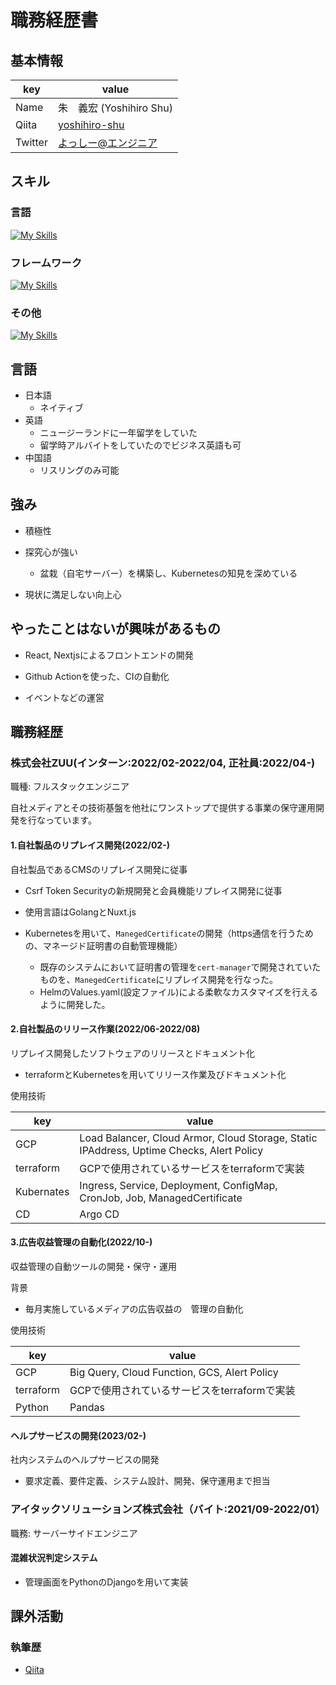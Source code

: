 # 職務経歴書

## 基本情報

|key|value|
|---|-----|
|Name|朱　義宏 (Yoshihiro Shu)|
|Qiita|[yoshihiro-shu](https://qiita.com/yoshihiro-shu)|
|Twitter|[よっしー@エンジニア](https://twitter.com/iamyoshitter)|

## スキル
### 言語

[![My Skills](https://skillicons.dev/icons?i=go,py,js,ts)](https://skillicons.dev)

### フレームワーク

[![My Skills](https://skillicons.dev/icons?i=vue,nuxtjs,django)](https://skillicons.dev)

### その他

[![My Skills](https://skillicons.dev/icons?i=postgres,linux,docker,kubernetes,gcp)](https://skillicons.dev)

## 言語

- 日本語
  - ネイティブ
- 英語
  - ニュージーランドに一年留学をしていた
  - 留学時アルバイトをしていたのでビジネス英語も可
- 中国語
  - リスリングのみ可能

## 強み

- 積極性

- 探究心が強い
  - 盆栽（自宅サーバー）を構築し、Kubernetesの知見を深めている

- 現状に満足しない向上心

## やったことはないが興味があるもの

- React, Nextjsによるフロントエンドの開発

- Github Actionを使った、CIの自動化

- イベントなどの運営

## 職務経歴

### 株式会社ZUU(インターン:2022/02-2022/04, 正社員:2022/04-)

職種: フルスタックエンジニア

自社メディアとその技術基盤を他社にワンストップで提供する事業の保守運用開発を行なっています。

#### 1.自社製品のリプレイス開発(2022/02-)

自社製品であるCMSのリプレイス開発に従事

- Csrf Token Securityの新規開発と会員機能リプレイス開発に従事
- 使用言語はGolangとNuxt.js

- Kubernetesを用いて、`ManegedCertificate`の開発（https通信を行うための、マネージド証明書の自動管理機能）
  - 既存のシステムにおいて証明書の管理を`cert-manager`で開発されていたものを、`ManegedCertificate`にリプレイス開発を行なった。
  - HelmのValues.yaml(設定ファイル)による柔軟なカスタマイズを行えるように開発した。

#### 2.自社製品のリリース作業(2022/06-2022/08)

リプレイス開発したソフトウェアのリリースとドキュメント化

- terraformとKubernetesを用いてリリース作業及びドキュメント化 

使用技術

|key|value|
|---|-----|
|GCP|Load Balancer, Cloud Armor, Cloud Storage, Static IPAddress, Uptime Checks, Alert Policy|
|terraform|GCPで使用されているサービスをterraformで実装|
|Kubernates|Ingress, Service, Deployment, ConfigMap, CronJob, Job, ManagedCertificate|
|CD|Argo CD|

#### 3.広告収益管理の自動化(2022/10-)

収益管理の自動ツールの開発・保守・運用

背景
- 毎月実施しているメディアの広告収益の　管理の自動化

使用技術

|key|value|
|---|-----|
|GCP|Big Query, Cloud Function, GCS, Alert Policy|
|terraform|GCPで使用されているサービスをterraformで実装|
|Python|Pandas|

#### ヘルプサービスの開発(2023/02-)

社内システムのヘルプサービスの開発

- 要求定義、要件定義、システム設計、開発、保守運用まで担当

### アイタックソリューションズ株式会社（バイト:2021/09-2022/01）

職務: サーバーサイドエンジニア

#### 混雑状況判定システム

- 管理画面をPythonのDjangoを用いて実装

## 課外活動

<!-- ### 社外プロジェクト
* [運営に携わっているコミュニティ](そのコミュニティのconnpassやカンファレンスページのリンクとか)
* [副業で携わっているサービス](そのサービスのランディングページのリンクとか) -->

<!-- ### 過去の登壇資料
* [Speaker Deck](Speaker Deckの自分の資料のページとか)
 -->
<!-- ### 受賞歴
* [イベント名と受賞した賞](イベントのランディングページのリンクや、結果がわかる記事など) -->

### 執筆歴
* [Qiita](https://qiita.com/yoshihiro-shu)
